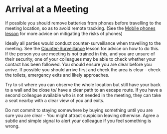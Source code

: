 [Title]: # (Arrival at a Meeting)
[Difficulty]: # (Beginner)
[Order]: # (3)

# Arrival at a Meeting

If possible you should remove batteries from phones before travelling to the meeting location, so as to avoid remote tracking. (See the [Mobile phones lesson](umbrella://lesson/mobile-phones) for more advice on mitigating the risks of phones)

Ideally all parties would conduct counter-surveillance when travelling to the meeting. See the [Counter-Surveillance](umbrella://lesson/counter-surveillance/0) lesson for advice on how to do this. If the person you are meeting is not trained in this, and you are unsure of their security, one of your colleagues may be able to check whether your contact has been followed. You should ensure you are clear before you arrive. If possible you should arrive first and check the area is clear - check the toilets, emergency exits and likely approaches.

Try to sit where you can observe the whole location but still have your back to a wall and be close to/ have a clear path to an escape route. If you have a second colleague available who is not needed in the meeting, they can take a seat nearby with a clear view of you and exits.

Do not commit to staying somewhere by buying something until you are sure you are clear - You might attract suspicion leaving otherwise. Agree a subtle and simple signal to alert your colleague if you feel something is wrong.